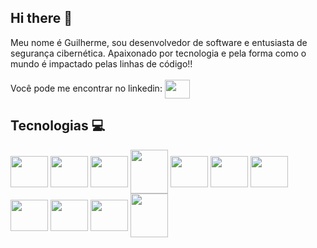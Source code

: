 ##  Hi there 👋
 Meu nome é Guilherme, sou desenvolvedor de software e entusiasta de segurança cibernética. Apaixonado por tecnologia e pela forma como o mundo é impactado pelas linhas de código!!
<br /> <br />Você pode me encontrar no linkedin: 
<a href="https://www.linkedin.com/in/guilherme-palucci/" >
  <img src="https://cdn.jsdelivr.net/gh/devicons/devicon@latest/icons/linkedin/linkedin-original.svg" align="center" height="30" width="40"  />
</a>

## Tecnologias 💻
<div cursor="default">
  <img src="https://cdn.jsdelivr.net/gh/devicons/devicon@latest/icons/dotnetcore/dotnetcore-original.svg" align="center" height="50" width="60"  />
  <img src="https://cdn.jsdelivr.net/gh/devicons/devicon@latest/icons/csharp/csharp-original.svg" align="center" height="50" width="60" />
  <img src="https://cdn.jsdelivr.net/gh/devicons/devicon@latest/icons/mysql/mysql-original.svg" align="center" height="50" width="60" />
  <img src="https://cdn.jsdelivr.net/gh/devicons/devicon@latest/icons/microsoftsqlserver/microsoftsqlserver-original-wordmark.svg" align="center" height="70" width="60" />
  <img src="https://cdn.jsdelivr.net/gh/devicons/devicon@latest/icons/azuresqldatabase/azuresqldatabase-original.svg" align="center" height="50" width="60" />
  <img src="https://cdn.jsdelivr.net/gh/devicons/devicon@latest/icons/git/git-original.svg" align="center" height="50" width="60" />
  <img src="https://cdn.jsdelivr.net/gh/devicons/devicon@latest/icons/javascript/javascript-original.svg" align="center" height="50" width="60" />
  <img src="https://cdn.jsdelivr.net/gh/devicons/devicon@latest/icons/typescript/typescript-original.svg" align="center" height="50" width="60" />
  <img src="https://cdn.jsdelivr.net/gh/devicons/devicon@latest/icons/html5/html5-original.svg" align="center" height="50" width="60" />  
  <img src="https://cdn.jsdelivr.net/gh/devicons/devicon@latest/icons/css3/css3-original.svg" align="center" height="50" width="60" />
  <img src="https://cdn.jsdelivr.net/gh/devicons/devicon@latest/icons/angular/angular-original.svg" align="center" height="70" width="60" />
</div>


<!--
[![Top Langs](https://github-readme-stats.vercel.app/api/top-langs/?username=Palucc1&layout=compact)](https://github.com/Palucc1/Palucc1/blob/master/README.md)
**Palucc1/Palucc1** is a ✨ _special_ ✨ repository because its `README.md` (this file) appears on your GitHub profile.

Here are some ideas to get you started:

- 🔭 I’m currently working on ...
- 🌱 I’m currently learning ...
- 👯 I’m looking to collaborate on ...
- 🤔 I’m looking for help with ...
- 💬 Ask me about ...
- 📫 How to reach me: ...
- 😄 Pronouns: ...
- ⚡ Fun fact: ...
-->
